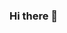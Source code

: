 ### Hi there 👋

<!--
**schoegar/schoegar** is a ✨ _special_ ✨ repository because its `README.md` (this file) appears on your GitHub profile.
